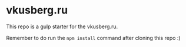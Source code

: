 # vkusberg.ru  

This repo is a gulp starter for the vkusberg.ru. 

Remember to do run the `npm install` command after cloning this repo :) 
